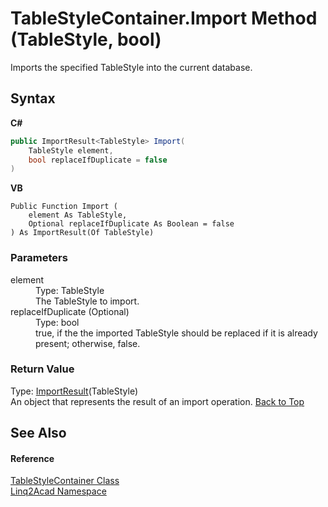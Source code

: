 # TableStyleContainer.Import Method (TableStyle, bool)
 

Imports the specified TableStyle into the current database.

## Syntax

**C#**<br />
``` C#
public ImportResult<TableStyle> Import(
	TableStyle element,
	bool replaceIfDuplicate = false
)
```

**VB**<br />
``` VB
Public Function Import ( 
	element As TableStyle,
	Optional replaceIfDuplicate As Boolean = false
) As ImportResult(Of TableStyle)
```


### Parameters
<dl><dt>element</dt><dd>Type: TableStyle<br />The TableStyle to import.</dd><dt>replaceIfDuplicate (Optional)</dt><dd>Type: bool<br />true, if the the imported TableStyle should be replaced if it is already present; otherwise, false.</dd></dl>

### Return Value
Type: <a href="T_Linq2Acad_ImportResult_1.md#ImportResultT-Class">ImportResult</a>(TableStyle)<br />An object that represents the result of an import operation.
<a href="#TableStyleContainerImport-Method-TableStyle-bool">Back to Top</a>

## See Also


#### Reference
<a href="T_Linq2Acad_TableStyleContainer.md#TableStyleContainer-Class">TableStyleContainer Class</a><br /><a href="N_Linq2Acad.md#Linq2Acad-Namespace">Linq2Acad Namespace</a><br />
